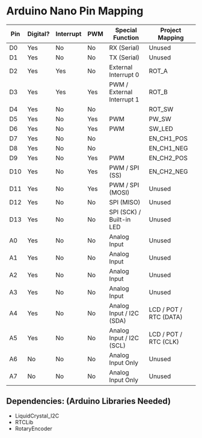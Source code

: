 # Arduino Nano Pin Mapping

| Pin  | Digital? | Interrupt | PWM | Special Function          | Project Mapping |
|------|----------|-----------|-----|---------------------------|-----------------|
| D0 | Yes    | No      | No | RX (Serial) | Unused |
| D1 | Yes    | No      | No | TX (Serial) | Unused |
| D2 | Yes    | Yes      | No | External Interrupt 0 | ROT_A |
| D3 | Yes    | Yes      | Yes | PWM / External Interrupt 1 | ROT_B |
| D4 | Yes    | No      | No |  | ROT_SW |
| D5 | Yes    | No      | Yes | PWM | PW_SW |
| D6 | Yes    | No      | Yes | PWM | SW_LED |
| D7 | Yes    | No      | No |  | EN_CH1_POS |
| D8 | Yes    | No      | No |  | EN_CH1_NEG |
| D9 | Yes    | No      | Yes | PWM | EN_CH2_POS |
| D10 | Yes    | No      | Yes | PWM / SPI (SS) | EN_CH2_NEG |
| D11 | Yes    | No      | Yes | PWM / SPI (MOSI) | Unused |
| D12 | Yes    | No      | No | SPI (MISO) | Unused |
| D13 | Yes    | No      | No | SPI (SCK) / Built-in LED | Unused |
| A0 | Yes    | No      | No | Analog Input | Unused |
| A1 | Yes    | No      | No | Analog Input | Unused |
| A2 | Yes    | No      | No | Analog Input | Unused |
| A3 | Yes    | No      | No | Analog Input | Unused |
| A4 | Yes    | No      | No | Analog Input / I2C (SDA) | LCD / POT / RTC (DATA) |
| A5 | Yes    | No      | No | Analog Input / I2C (SCL) | LCD / POT / RTC (CLK) |
| A6 | No    | No      | No | Analog Input Only | Unused |
| A7 | No    | No      | No | Analog Input Only | Unused |


## Dependencies: (Arduino Libraries Needed)
- LiquidCrystal_I2C
- RTCLib
- RotaryEncoder